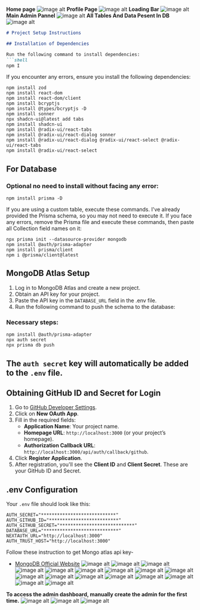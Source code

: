 **Home page**
![image alt](https://github.com/suryabisht00/next-role-based-authentication/blob/d71de72b7902f8a7e7327c9353792fd2ef792ca6/mongo%20phot/Screenshot%202025-01-29%20125731.png)
**Profile Page**
![image alt](https://github.com/suryabisht00/next-role-based-authentication/blob/d71de72b7902f8a7e7327c9353792fd2ef792ca6/mongo%20phot/Screenshot%202025-01-29%20125755.png)
**Loading Bar**
![image alt](https://github.com/suryabisht00/next-role-based-authentication/blob/d71de72b7902f8a7e7327c9353792fd2ef792ca6/mongo%20phot/Screenshot%202025-01-29%20125814.png)
**Main Admin Pannel**
![image alt](https://github.com/suryabisht00/next-role-based-authentication/blob/d71de72b7902f8a7e7327c9353792fd2ef792ca6/mongo%20phot/Screenshot%202025-01-29%20125831.png)
**All Tables And Data Pesent In DB**
![image alt](https://github.com/suryabisht00/next-role-based-authentication/blob/d71de72b7902f8a7e7327c9353792fd2ef792ca6/mongo%20phot/Screenshot%202025-01-29%20125906.png)




```markdown
# Project Setup Instructions

## Installation of Dependencies

Run the following command to install dependencies:
```shell
npm I
```

If you encounter any errors, ensure you install the following dependencies:
```shell
npm install zod 
npm install react-dom 
npm install react-dom/client
npm install bcryptjs
npm install @types/bcryptjs -D
npm install sonner
npx shadcn-ui@latest add tabs
npm install shadcn-ui
npm install @radix-ui/react-tabs
npm install @radix-ui/react-dialog sonner
npm install @radix-ui/react-dialog @radix-ui/react-select @radix-ui/react-tabs
npm install @radix-ui/react-select
```

## For Database

### Optional no need to install without facing any error:
```shell
npm install prisma -D
```
If you are using a custom table, execute these commands. I've already provided the Prisma schema, so you may not need to execute it. If you face any errors, remove the Prisma file and execute these commands, then paste all Collection field names on it:
```shell
npx prisma init --datasource-provider mongodb
npm install @auth/prisma-adapter
npm install prisma/client
npm i @prisma/client@latest
```


## MongoDB Atlas Setup

1. Log in to MongoDB Atlas and create a new project.
2. Obtain an API key for your project.
3. Paste the API key in the `DATABASE_URL` field in the .env file.
4. Run the following command to push the schema to the database:

### Necessary steps:
```shell
npm install @auth/prisma-adapter
npx auth secret
npx prisma db push
```

## The `auth secret` key will automatically be added to the `.env` file.

## Obtaining GitHub ID and Secret for Login

1. Go to [GitHub Developer Settings](https://github.com/settings/developers).
2. Click on **New OAuth App**.
3. Fill in the required fields:
   - **Application Name**: Your project name.
   - **Homepage URL**: `http://localhost:3000` (or your project’s homepage).
   - **Authorization Callback URL**: `http://localhost:3000/api/auth/callback/github`.
4. Click **Register Application**.
5. After registration, you'll see the **Client ID** and **Client Secret**. These are your GitHub ID and Secret.

## .env Configuration

Your `.env` file should look like this:
```env
AUTH_SECRET="****************************" 
AUTH_GITHUB_ID="**************************"
AUTH_GITHUB_SECRET="****************************"
DATABASE_URL="****************************"
NEXTAUTH_URL="http://localhost:3000"
AUTH_TRUST_HOST="http://localhost:3000"
```

Follow these instruction to get Mongo atlas api key-
- [MongoDB Official Website](https://www.mongodb.com/)
![image alt](https://github.com/suryabisht00/next-role-based-authentication/blob/13b4d51b6e8e148264c9ec7915fe65f8512dbcb1/mongo%20phot/Screenshot%202025-01-27%20000401.png)
![image alt](https://github.com/suryabisht00/next-role-based-authentication/blob/13b4d51b6e8e148264c9ec7915fe65f8512dbcb1/mongo%20phot/Screenshot%202025-01-27%20000419.png)
![image alt](https://github.com/suryabisht00/next-role-based-authentication/blob/13b4d51b6e8e148264c9ec7915fe65f8512dbcb1/mongo%20phot/Screenshot%202025-01-27%20000434.png)
![image alt](https://github.com/suryabisht00/next-role-based-authentication/blob/13b4d51b6e8e148264c9ec7915fe65f8512dbcb1/mongo%20phot/Screenshot%202025-01-27%20000455.png)
![image alt](https://github.com/suryabisht00/next-role-based-authentication/blob/13b4d51b6e8e148264c9ec7915fe65f8512dbcb1/mongo%20phot/Screenshot%202025-01-27%20000517.png)
![image alt](https://github.com/suryabisht00/next-role-based-authentication/blob/13b4d51b6e8e148264c9ec7915fe65f8512dbcb1/mongo%20phot/Screenshot%202025-01-27%20000607.png)
![image alt](https://github.com/suryabisht00/next-role-based-authentication/blob/13b4d51b6e8e148264c9ec7915fe65f8512dbcb1/mongo%20phot/Screenshot%202025-01-27%20000655.png)
![image alt](https://github.com/suryabisht00/next-role-based-authentication/blob/13b4d51b6e8e148264c9ec7915fe65f8512dbcb1/mongo%20phot/Screenshot%202025-01-27%20000707.png)
![image alt](https://github.com/suryabisht00/next-role-based-authentication/blob/13b4d51b6e8e148264c9ec7915fe65f8512dbcb1/mongo%20phot/Screenshot%202025-01-27%20000737.png)
![image alt](https://github.com/suryabisht00/next-role-based-authentication/blob/13b4d51b6e8e148264c9ec7915fe65f8512dbcb1/mongo%20phot/Screenshot%202025-01-27%20000822.png)
![image alt](https://github.com/suryabisht00/next-role-based-authentication/blob/13b4d51b6e8e148264c9ec7915fe65f8512dbcb1/mongo%20phot/Screenshot%202025-01-27%20000903.png)
![image alt](https://github.com/suryabisht00/next-role-based-authentication/blob/13b4d51b6e8e148264c9ec7915fe65f8512dbcb1/mongo%20phot/Screenshot%202025-01-27%20000933.png)
![image alt](https://github.com/suryabisht00/next-role-based-authentication/blob/13b4d51b6e8e148264c9ec7915fe65f8512dbcb1/mongo%20phot/Screenshot%202025-01-27%20000951.png)
![image alt](https://github.com/suryabisht00/next-role-based-authentication/blob/13b4d51b6e8e148264c9ec7915fe65f8512dbcb1/mongo%20phot/Screenshot%202025-01-27%20001017.png)
![image alt](https://github.com/suryabisht00/next-role-based-authentication/blob/13b4d51b6e8e148264c9ec7915fe65f8512dbcb1/mongo%20phot/Screenshot%202025-01-27%20001028.png)
![image alt](https://github.com/suryabisht00/next-role-based-authentication/blob/13b4d51b6e8e148264c9ec7915fe65f8512dbcb1/mongo%20phot/Screenshot%202025-01-27%20001132.png)
![image alt](https://github.com/suryabisht00/next-role-based-authentication/blob/13b4d51b6e8e148264c9ec7915fe65f8512dbcb1/mongo%20phot/Screenshot%202025-01-27%20001324.png)


**To access the admin dashboard, manually create the admin for the first time.**
![image alt](https://github.com/suryabisht00/next-role-based-authentication/blob/13b4d51b6e8e148264c9ec7915fe65f8512dbcb1/mongo%20phot/Screenshot%202025-01-29%20112151.png)
![image alt](https://github.com/suryabisht00/next-role-based-authentication/blob/13b4d51b6e8e148264c9ec7915fe65f8512dbcb1/mongo%20phot/Screenshot%202025-01-29%20112234.png)
![image alt](https://github.com/suryabisht00/next-role-based-authentication/blob/13b4d51b6e8e148264c9ec7915fe65f8512dbcb1/mongo%20phot/Screenshot%202025-01-29%20112336.png)
